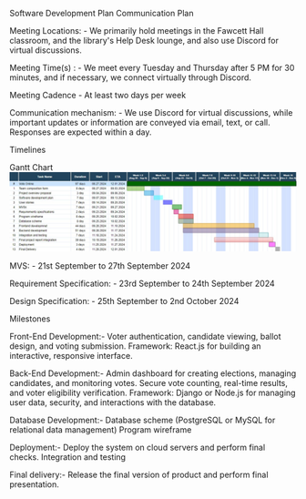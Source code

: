 Software Development Plan
Communication Plan 

Meeting Locations: -
We primarily hold meetings in the Fawcett Hall classroom, and the library's Help Desk lounge, and also use Discord for virtual discussions.

Meeting Time(s) : -
We meet every Tuesday and Thursday after 5 PM for 30 minutes, and if necessary, we connect virtually through Discord.

Meeting Cadence - At least two days per week

Communication mechanism: -
 We use Discord for virtual discussions, while important updates or information are conveyed via email, text, or call. Responses are expected within a day.

Timelines

Gantt Chart
![Gantt chart](image.jpg)

MVS: - 21st September to 27th September 2024

Requirement Specification: - 23rd September to 24th September 2024

Design Specification: - 25th September to 2nd October 2024

Milestones

Front-End Development:- 
    Voter authentication, candidate viewing, ballot design, and voting submission.
    Framework: React.js for building an interactive, responsive interface.

Back-End Development:-
	Admin dashboard for creating elections, managing candidates, and monitoring votes.
	Secure vote counting, real-time results, and voter eligibility verification.
	Framework: Django or Node.js for managing user data, security, and interactions with the database.

Database Development:-
	Database scheme (PostgreSQL or MySQL for relational data management)
	Program wireframe

Deployment:-
	Deploy the system on cloud servers and perform final checks.
	Integration and testing

Final delivery:-
	Release the final version of product and perform final presentation.
